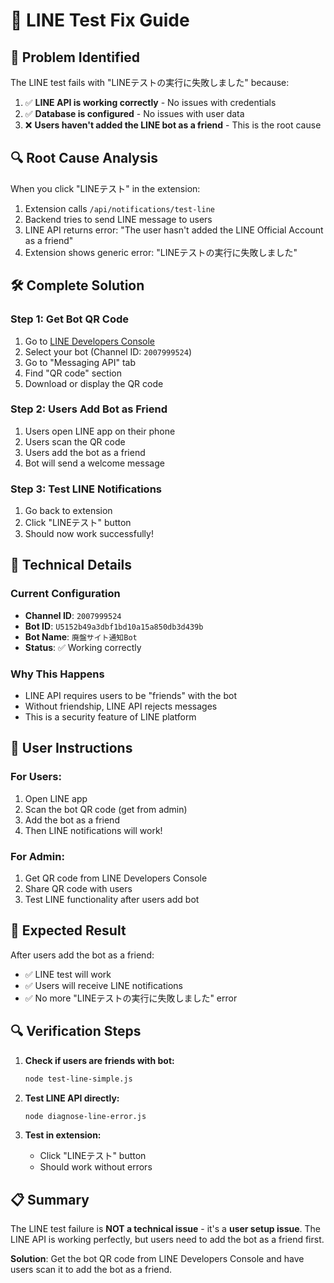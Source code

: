 # 🔧 LINE Test Fix Guide

## 🎯 **Problem Identified**

The LINE test fails with "LINEテストの実行に失敗しました" because:

1. ✅ **LINE API is working correctly** - No issues with credentials
2. ✅ **Database is configured** - No issues with user data
3. ❌ **Users haven't added the LINE bot as a friend** - This is the root cause

## 🔍 **Root Cause Analysis**

When you click "LINEテスト" in the extension:

1. Extension calls `/api/notifications/test-line`
2. Backend tries to send LINE message to users
3. LINE API returns error: "The user hasn't added the LINE Official Account as a friend"
4. Extension shows generic error: "LINEテストの実行に失敗しました"

## 🛠️ **Complete Solution**

### **Step 1: Get Bot QR Code**

1. Go to [LINE Developers Console](https://developers.line.biz/console/)
2. Select your bot (Channel ID: `2007999524`)
3. Go to "Messaging API" tab
4. Find "QR code" section
5. Download or display the QR code

### **Step 2: Users Add Bot as Friend**

1. Users open LINE app on their phone
2. Users scan the QR code
3. Users add the bot as a friend
4. Bot will send a welcome message

### **Step 3: Test LINE Notifications**

1. Go back to extension
2. Click "LINEテスト" button
3. Should now work successfully!

## 🔧 **Technical Details**

### **Current Configuration**
- **Channel ID**: `2007999524`
- **Bot ID**: `U5152b49a3dbf1bd10a15a850db3d439b`
- **Bot Name**: `廃盤サイト通知Bot`
- **Status**: ✅ Working correctly

### **Why This Happens**
- LINE API requires users to be "friends" with the bot
- Without friendship, LINE API rejects messages
- This is a security feature of LINE platform

## 📱 **User Instructions**

### **For Users:**
1. Open LINE app
2. Scan the bot QR code (get from admin)
3. Add the bot as a friend
4. Then LINE notifications will work!

### **For Admin:**
1. Get QR code from LINE Developers Console
2. Share QR code with users
3. Test LINE functionality after users add bot

## 🎉 **Expected Result**

After users add the bot as a friend:
- ✅ LINE test will work
- ✅ Users will receive LINE notifications
- ✅ No more "LINEテストの実行に失敗しました" error

## 🔍 **Verification Steps**

1. **Check if users are friends with bot:**
   ```bash
   node test-line-simple.js
   ```

2. **Test LINE API directly:**
   ```bash
   node diagnose-line-error.js
   ```

3. **Test in extension:**
   - Click "LINEテスト" button
   - Should work without errors

## 📋 **Summary**

The LINE test failure is **NOT a technical issue** - it's a **user setup issue**. The LINE API is working perfectly, but users need to add the bot as a friend first.

**Solution**: Get the bot QR code from LINE Developers Console and have users scan it to add the bot as a friend.
